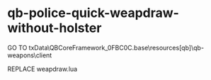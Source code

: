 # qb-police-quick-weapdraw-without-holster

GO TO txData\QBCoreFramework_0FBC0C.base\resources\[qb]\qb-weapons\client

REPLACE weapdraw.lua
